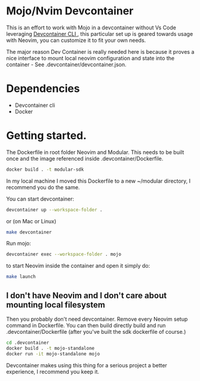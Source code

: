 # Mojo/Nvim Devcontainer

This is an effort to work with Mojo in a devcontainer without Vs Code leveraging [ Devcontainer CLI ](https://containers.dev), this particular set up is geared towards
usage with Neovim, you can customize it to fit your own needs.

The major reason Dev Container is really needed here is because it proves a nice interface to mount local neovim configuration and state into the container - See .devcontainer/devcontainer.json.

# Dependencies

- Devcontainer cli
- Docker

# Getting started.

The Dockerfile in root folder Neovim and Modular. This needs to be built once and the image referenced inside .devcontainer/Dockerfile.

```sh
docker build . -t modular-sdk
```

In my local machine I moved this Dockerfile to a new ~/modular directory, I recommend you do the same.

You can start devcontainer:

```sh
devcontainer up --workspace-folder .
```

or (on Mac or Linux)

```sh
make devcontainer
```

Run mojo:

```sh
devcontainer exec --workspace-folder . mojo
```

to start Neovim inside the container and open it simply do:

```sh
make launch
```

## I don't have Neovim and I don't care about mounting local filesystem

Then you probably don't need devcontainer. Remove every Neovim setup command in Dockerfile. You can then build directly build and run .devcontainer/Dockerfile (after you've built the sdk dockerfile of course.)

```sh
cd .devcontainer
docker build . -t mojo-standalone
docker run -it mojo-standalone mojo
```

Devcontainer makes using this thing for a serious project a better experience, I recommend you keep it.

